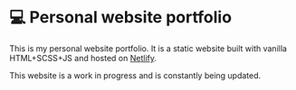 # :computer: Personal website portfolio

This is my personal website portfolio. It is a static website built with vanilla HTML+SCSS+JS and hosted on [Netlify](https://www.netlify.com/).

This website is a work in progress and is constantly being updated.